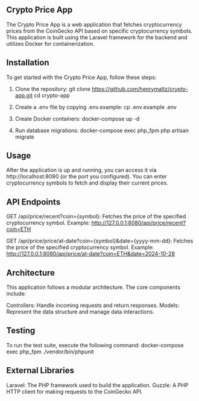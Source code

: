 ## Crypto Price App
The Crypto Price App is a web application that fetches cryptocurrency prices from the CoinGecko API based on specific cryptocurrency symbols. This application is built using the Laravel framework for the backend and utilizes Docker for containerization.

## Installation
To get started with the Crypto Price App, follow these steps:

1. Clone the repository:
git clone https://github.com/henrymaltz/crypto-app.git
cd crypto-app

2. Create a .env file by copying .env.example:
cp .env.example .env

3. Create Docker containers:
docker-compose up -d

4. Run database migrations:
docker-compose exec php_fpm php artisan migrate

## Usage
After the application is up and running, you can access it via http://localhost:8080 (or the port you configured). You can enter cryptocurrency symbols to fetch and display their current prices.

## API Endpoints
GET /api/price/recent?coin={symbol}: Fetches the price of the specified cryptocurrency symbol.
Example: http://127.0.0.1:8080/api/price/recent?coin=ETH

GET /api/price/price/at-date?coin={symbol}&date={yyyy-mm-dd}: Fetches the price of the specified cryptocurrency symbol.
Example: http://127.0.0.1:8080/api/price/at-date?coin=ETH&date=2024-10-28

## Architecture
This application follows a modular architecture. The core components include:

Controllers: Handle incoming requests and return responses.
Models: Represent the data structure and manage data interactions.

## Testing
To run the test suite, execute the following command:
docker-compose exec php_fpm ./vendor/bin/phpunit

## External Libraries
Laravel: The PHP framework used to build the application.
Guzzle: A PHP HTTP client for making requests to the CoinGecko API.
